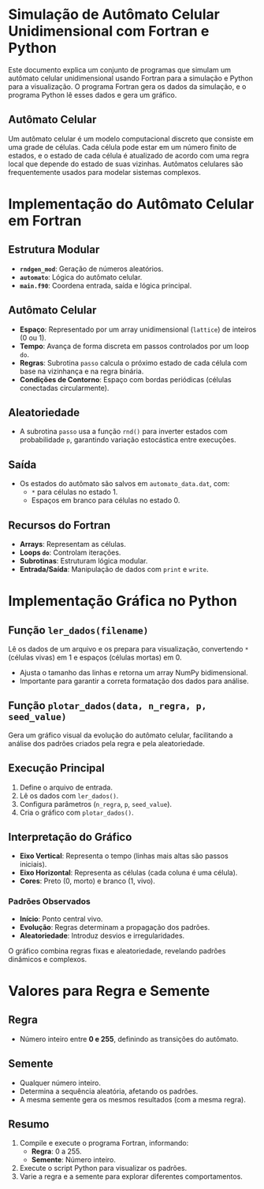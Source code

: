 # Simulação de Autômato Celular Unidimensional com Fortran e Python

Este documento explica um conjunto de programas que simulam um autômato celular unidimensional usando Fortran para a simulação e Python para a visualização. O programa Fortran gera os dados da simulação, e o programa Python lê esses dados e gera um gráfico.

## Autômato Celular

Um autômato celular é um modelo computacional discreto que consiste em uma grade de células. Cada célula pode estar em um número finito de estados, e o estado de cada célula é atualizado de acordo com uma regra local que depende do estado de suas vizinhas. Autômatos celulares são frequentemente usados para modelar sistemas complexos.

# Implementação do Autômato Celular em Fortran

## Estrutura Modular
- **`rndgen_mod`**: Geração de números aleatórios.  
- **`automato`**: Lógica do autômato celular.  
- **`main.f90`**: Coordena entrada, saída e lógica principal.

## Autômato Celular
- **Espaço**: Representado por um array unidimensional (`lattice`) de inteiros (0 ou 1).  
- **Tempo**: Avança de forma discreta em passos controlados por um loop `do`.  
- **Regras**: Subrotina `passo` calcula o próximo estado de cada célula com base na vizinhança e na regra binária.  
- **Condições de Contorno**: Espaço com bordas periódicas (células conectadas circularmente).

## Aleatoriedade
- A subrotina `passo` usa a função `rnd()` para inverter estados com probabilidade `p`, garantindo variação estocástica entre execuções.

## Saída
- Os estados do autômato são salvos em `automato_data.dat`, com:
  - `*` para células no estado 1.
  - Espaços em branco para células no estado 0.

## Recursos do Fortran
- **Arrays**: Representam as células.  
- **Loops `do`**: Controlam iterações.  
- **Subrotinas**: Estruturam lógica modular.  
- **Entrada/Saída**: Manipulação de dados com `print` e `write`.

# Implementação Gráfica no Python

## Função `ler_dados(filename)`
Lê os dados de um arquivo e os prepara para visualização, convertendo `*` (células vivas) em 1 e espaços (células mortas) em 0.  
- Ajusta o tamanho das linhas e retorna um array NumPy bidimensional.  
- Importante para garantir a correta formatação dos dados para análise.

## Função `plotar_dados(data, n_regra, p, seed_value)`
Gera um gráfico visual da evolução do autômato celular, facilitando a análise dos padrões criados pela regra e pela aleatoriedade.

## Execução Principal
1. Define o arquivo de entrada.  
2. Lê os dados com `ler_dados()`.  
3. Configura parâmetros (`n_regra`, `p`, `seed_value`).  
4. Cria o gráfico com `plotar_dados()`.

## Interpretação do Gráfico
- **Eixo Vertical**: Representa o tempo (linhas mais altas são passos iniciais).  
- **Eixo Horizontal**: Representa as células (cada coluna é uma célula).  
- **Cores**: Preto (0, morto) e branco (1, vivo).  

### Padrões Observados
- **Início**: Ponto central vivo.  
- **Evolução**: Regras determinam a propagação dos padrões.  
- **Aleatoriedade**: Introduz desvios e irregularidades.  

O gráfico combina regras fixas e aleatoriedade, revelando padrões dinâmicos e complexos.


# Valores para Regra e Semente

## Regra
- Número inteiro entre **0 e 255**, definindo as transições do autômato.  


## Semente
- Qualquer número inteiro.  
- Determina a sequência aleatória, afetando os padrões.  
- A mesma semente gera os mesmos resultados (com a mesma regra).

## Resumo
1. Compile e execute o programa Fortran, informando:
   - **Regra**: 0 a 255.  
   - **Semente**: Número inteiro.  
2. Execute o script Python para visualizar os padrões.  
3. Varie a regra e a semente para explorar diferentes comportamentos.
